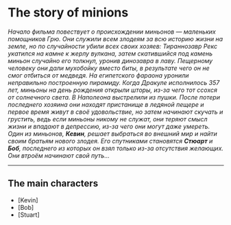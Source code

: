 # The story of minions

*Начало фильма повествует о происхождении миньонов — маленьких помощников Грю. Они служили всем злодеям за всю историю жизни на земле, но по случайности убили всех своих хозяев: Тираннозавр Рекс укатился на камне к жерлу вулкана, затем скатившийся под камень миньон случайно его толкнул, уронив динозавра в лаву. Пещерному человеку они дали мухобойку вместо биты, в результате чего он не смог отбиться от медведя. На египетского фараона уронили неправильно построенную пирамиду. Когда Дракуле исполнилось 357 лет, миньоны на день рождения открыли шторы, из-за чего тот ссохся от солнечного света. В Наполеона выстрелили из пушки. После потери последнего хозяина они находят пристанище в ледяной пещере и первое время живут в своё удовольствие, но затем начинают скучать и грустить, ведь если миньоны никому не служат, они теряют смысл жизни и впадают в депрессию, из-за чего они могут даже умереть. Один из миньонов, **Кевин**, решает выбраться во внешний мир и найти своим братьям нового злодея. Его спутниками становятся **Стюарт** и **Боб**, последнего из которых он взял только из-за отсутствия желающих. Они втроём начинают свой путь...*

---
## The main characters
* [Kevin]
* [Bob]
* [Stuart]
